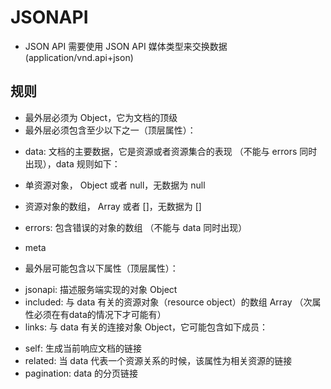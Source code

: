 # JSONAPI

- JSON API 需要使用 JSON API 媒体类型来交换数据(application/vnd.api+json)

## 规则
- 最外层必须为 Object，它为文档的顶级
- 最外层必须包含至少以下之一（顶层属性）：

>
- data: 文档的主要数据，它是资源或者资源集合的表现  （不能与 errors 同时出现），data 规则如下：

>>
- 单资源对象， Object 或者 null，无数据为 null
- 资源对象的数组， Array 或者 []，无数据为 []

- errors: 包含错误的对象的数组 （不能与 data 同时出现）
- meta

- 最外层可能包含以下属性（顶层属性）：

>
- jsonapi: 描述服务端实现的对象 Object
- included: 与 data 有关的资源对象（resource object）的数组 Array （次属性必须在有data的情况下才可能有）
- links: 与 data 有关的连接对象 Object，它可能包含如下成员：

>>
- self: 生成当前响应文档的链接
- related: 当 data 代表一个资源关系的时候，该属性为相关资源的链接
- pagination: data 的分页链接
